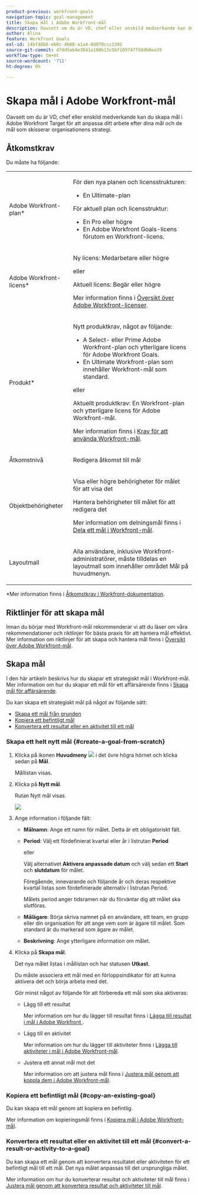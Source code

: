 ```yaml
---
product-previous: workfront-goals
navigation-topic: goal-management
title: Skapa mål i Adobe Workfront-mål
description: Oavsett om du är VD, chef eller enskild medverkande kan du skapa mål i Adobe Workfront Target för att anpassa ditt arbete efter dina mål och de mål som skisserar organisationens strategi.
author: Alina
feature: Workfront Goals
exl-id: 14bf48b6-eb0c-4b00-a1a4-0d070ccc1392
source-git-commit: d7dd5ab4e3041a100b13c5bf169747f58db0ea39
workflow-type: tm+mt
source-wordcount: '711'
ht-degree: 0%

---
```


# Skapa mål i Adobe Workfront-mål

Oavsett om du är VD, chef eller enskild medverkande kan du skapa mål i Adobe Workfront Target för att anpassa ditt arbete efter dina mål och de mål som skisserar organisationens strategi.

## Åtkomstkrav

Du måste ha följande:

<table style="table-layout:auto">
<col>
</col>
<col>
</col>
<tbody>
<tr> 
   <td role="rowheader">Adobe Workfront-plan*</td> 
   <td> 
   <p>För den nya planen och licensstrukturen:
  <ul><li>En Ultimate-plan </li></ul>
   </p>
<p>För aktuell plan och licensstruktur: 
<ul><li> En Pro eller högre </li>
  <li>En Adobe Workfront Goals-licens förutom en Workfront-licens.</li></ul></p>
   </td> 
  </tr>
  <tr>
 <td role="rowheader">Adobe Workfront-licens*</td>
 <td>
 <p>Ny licens: Medarbetare eller högre</p>
 eller
 <p>Aktuell licens: Begär eller högre</p> <p>Mer information finns i <a href="../../administration-and-setup/add-users/access-levels-and-object-permissions/wf-licenses.md" class="MCXref xref">Översikt över Adobe Workfront-licenser</a>.</p> </td>
 </tr>
 <tr>
 <td role="rowheader">Produkt*</td>
 <td>
 <p> Nytt produktkrav, något av följande: </p>
<ul>
<li>A Select- eller Prime Adobe Workfront-plan och ytterligare licens för Adobe Workfront Goals.</li>
<li>En Ultimate Workfront-plan som innehåller Workfront-mål som standard. </li></ul>
 <p>eller</p>
 <p>Aktuellt produktkrav: En Workfront-plan och ytterligare licens för Adobe Workfront-mål. </p> <p>Mer information finns i <a href="../../workfront-goals/goal-management/access-needed-for-wf-goals.md" class="MCXref xref">Krav för att använda Workfront-mål</a>. </p> </td>
 </tr>
<tr>
<td role="rowheader">Åtkomstnivå</td>
<td> <p>Redigera åtkomst till mål</p> </td>
</tr>
<tr data-mc-conditions="">
<td role="rowheader">Objektbehörigheter</td>
<td>
<p>Visa eller högre behörigheter för målet för att visa det</p>
<p>Hantera behörigheter till målet för att redigera det</p>
<p>Mer information om delningsmål finns i <a href="../../workfront-goals/workfront-goals-settings/share-a-goal.md" class="MCXref xref">Dela ett mål i Workfront-mål</a>. </p>
</td>
</tr>
<tr>
   <td role="rowheader"><p>Layoutmall</p></td>
   <td> <p>Alla användare, inklusive Workfront-administratörer, måste tilldelas en layoutmall som innehåller området Mål på huvudmenyn. </p>  
</td>
  </tr>
</tbody>
</table>

*Mer information finns i [Åtkomstkrav i Workfront-dokumentation](/help/quicksilver/administration-and-setup/add-users/access-levels-and-object-permissions/access-level-requirements-in-documentation.md).

## Riktlinjer för att skapa mål

Innan du börjar med Workfront-mål rekommenderar vi att du läser om våra rekommendationer och riktlinjer för bästa praxis för att hantera mål effektivt. Mer information om riktlinjer för att skapa och hantera mål finns i [Översikt över Adobe Workfront-mål](../../workfront-goals/goal-management/wf-goals-overview.md).

## Skapa mål

I den här artikeln beskrivs hur du skapar ett strategiskt mål i Workfront-mål. Mer information om hur du skapar ett mål för ett affärsärende finns i [Skapa mål för affärsärende](../../manage-work/projects/define-a-business-case/create-business-case-goals.md).

Du kan skapa ett strategiskt mål på något av följande sätt:

* [Skapa ett mål från grunden](#create-a-goal-from-scratch)
* [Kopiera ett befintligt mål](#copy-an-existing-goal)
* [Konvertera ett resultat eller en aktivitet till ett mål](#convert-a-result-or-activity-to-a-goal)

### Skapa ett helt nytt mål {#create-a-goal-from-scratch}

<!--
Creating goals differs depending on what environment you use.

#### Create a goal from scratch in the Production environment 


1. Click the **Main Menu** icon ![](assets/main-menu-icon.png) in the upper right corner, then click **Goals**.

   (!-- Add this when Shell is available to all: or (if available), click the **Main Menu** icon ![Main menu icon](../goal-management/assets/three-line-main-menu-icon.png) in the upper-left corner)
   -)

   The Goal List displays.

1. (Conditional) Click **Goal List**, **Graphs**, **Pulse**, or **Check-in** in the left pane, then click **Add Goal** in the upper-right corner of the page. The Add Goal box displays.

   ![](assets/add-goal-box-350x235.png)

   >[!TIP]
   >
   >You can add a goal from any section in Workfront Goals. The process for creating a goal is identical regardless of the section you choose to add the goal from.

1. Start typing what you want to achieve in the **Goal** field. This is the name of the goal and a required field. 
1. Select a time period when the goal should be executed in the **Period** drop-down menu. This is a pre-filled field. The default is the current quarter.

   Select from the following predefined options:

   * The current year
   * The quarters of the current year
   * The next two years
   * The quarters of the next two years

   Or

   Click **Define custom dates** to select a custom time frame. 

1. (Conditional) Select a **Start date** and an **End date** for your goal, if you clicked **Define custom dates**.

   >[!TIP]
   >
   >* You can create a goal with dates in any time period, including up to 2 years in the past. 
   >* When defining custom dates, they are constrained by the initial date you selected. So if you select quarter and then custom dates, you can't go beyond that quarter.

1. (Optional) Click **Reset custom dates** to return to the predefined options.

   >[!TIP]
   >
   >We recommend that everyone in your organization selects the same timeframes for similar goals or goals that are aligned. This provides better alignment between goals and ensures that everyone's work supports your over-arching strategy.

1. (Optional) Click your name in the **Owner** field, if you want to indicate someone else as the owner of the goal. By default, you are the owner of goals you create. 
1. Start typing the name of a user, team, group, or the name of your organization in the **Owner** field, then select it when it displays in the list. You can have only one owner for a goal. 
1. (Optional) Enter a **Description** for the goal. This field is optional. 
1. Click **Save**.

   The status of the new goal is Draft.

   >[!IMPORTANT]
   >
   >You must associate a goal with a progress indicator to activate it and start working on it. 
   >
   >Do at least one of the following to be able to activate a goal: 
   >
   >* Add a Result
   >
   >  For information about adding results, see [Add results to goals in Adobe Workfront Goals](../../workfront-goals/results-and-activities/add-results-to-goals.md).
   >   
   >* Add an Activity
   >   
   >  For information about adding activities, see [Add activities to goals in Adobe Workfront Goals](../../workfront-goals/results-and-activities/add-activities-to-goals.md). 
   >   
   >* Align another goal to it
   >   
   >  For information about aligning goals, see [Align goals by connecting them in Adobe Workfront Goals](../../workfront-goals/goal-alignment/align-goals-by-connecting-them.md).

1. Click the **X** icon in the upper-right of the Goal Details panel to close it.

-->

1. Klicka på ikonen **Huvudmeny** ![](assets/main-menu-icon.png) i det övre högra hörnet och klicka sedan på **Mål**.

   <!-- Add this when Shell is available to all: or (if available), click the **Main Menu** icon ![Main menu icon](../goal-management/assets/three-line-main-menu-icon.png) in the upper-left corner)
   -->

   Mållistan visas.
1. Klicka på **Nytt mål**.

   Rutan Nytt mål visas.

   ![](assets/new-goal-box-unshimmed.png)

1. Ange information i följande fält:
   * **Målnamn**: Ange ett namn för målet. Detta är ett obligatoriskt fält.
   * **Period**: Välj ett fördefinierat kvartal eller år i listrutan **Period**

     eller

     Välj alternativet **Aktivera anpassade datum** och välj sedan ett **Start** och **slutdatum** för målet.

     Föregående, innevarande och följande år och deras respektive kvartal listas som fördefinierade alternativ i listrutan Period.

     Målets period anger tidsramen när du förväntar dig att målet ska slutföras.

   * **Målägare**: Börja skriva namnet på en användare, ett team, en grupp eller din organisation för att ange vem som är ägare till målet. Som standard är du markerad som ägare av målet.
   * **Beskrivning**: Ange ytterligare information om målet.
1. Klicka på **Skapa mål**.

   Det nya målet listas i mållistan och har statusen **Utkast**.

   Du måste associera ett mål med en förloppsindikator för att kunna aktivera det och börja arbeta med det.

   Gör minst något av följande för att förbereda ett mål som ska aktiveras:
   * Lägg till ett resultat

     Mer information om hur du lägger till resultat finns i [Lägga till resultat i mål i Adobe Workfront ](../results-and-activities/add-results-to-goals.md).
   * Lägg till en aktivitet

     Mer information om hur du lägger till aktiviteter finns i [Lägga till aktiviteter i mål i Adobe Workfront-mål](../results-and-activities/add-activities-to-goals.md).
   * Justera ett annat mål mot det

     Mer information om att justera mål finns i [Justera mål genom att koppla dem i Adobe Workfront-mål](../goal-alignment/align-goals-by-connecting-them.md).


### Kopiera ett befintligt mål {#copy-an-existing-goal}

Du kan skapa ett mål genom att kopiera en befintlig.

Mer information om kopieringsmål finns i [Kopiera mål i Adobe Workfront-mål](../../workfront-goals/goal-management/copy-goals.md).

### Konvertera ett resultat eller en aktivitet till ett mål {#convert-a-result-or-activity-to-a-goal}

Du kan skapa ett mål genom att konvertera resultatet eller aktiviteten för ett befintligt mål till ett mål. Det nya målet anpassas till det ursprungliga målet.

Mer information om hur du konverterar resultat och aktiviteter till mål finns i [Justera mål genom att konvertera resultat och aktiviteter till mål](../../workfront-goals/goal-alignment/align-goals-by-converting-results-activities.md).

